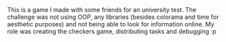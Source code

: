 This is a game I made with some friends for an university test. 
The challenge was not using OOP, any libraries (besides colorama and time for aesthetic purposes) and not being able to look for information online. 
My role was creating the checkers game, distributing tasks and debugging :p 

